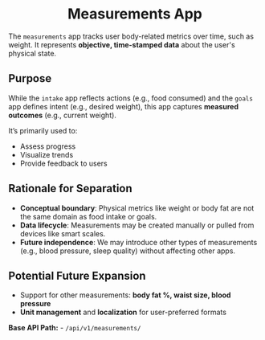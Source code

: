 <div align="center">
    <h1> Measurements App </h1>
</div>

The `measurements` app tracks user body-related metrics over time, such as weight. It represents **objective, time-stamped data** about the user's physical state.

## Purpose

While the `intake` app reflects actions (e.g., food consumed) and the `goals` app defines intent (e.g., desired weight), this app captures **measured outcomes** (e.g., current weight).

It’s primarily used to:

- Assess progress
- Visualize trends
- Provide feedback to users

## Rationale for Separation

- **Conceptual boundary**: Physical metrics like weight or body fat are not the same domain as food intake or goals.
- **Data lifecycle**: Measurements may be created manually or pulled from devices like smart scales.
- **Future independence**: We may introduce other types of measurements (e.g., blood pressure, sleep quality) without affecting other apps.

## Potential Future Expansion

- Support for other measurements: **body fat %, waist size, blood pressure**
- **Unit management** and **localization** for user-preferred formats

**Base API Path:** - `/api/v1/measurements/`

